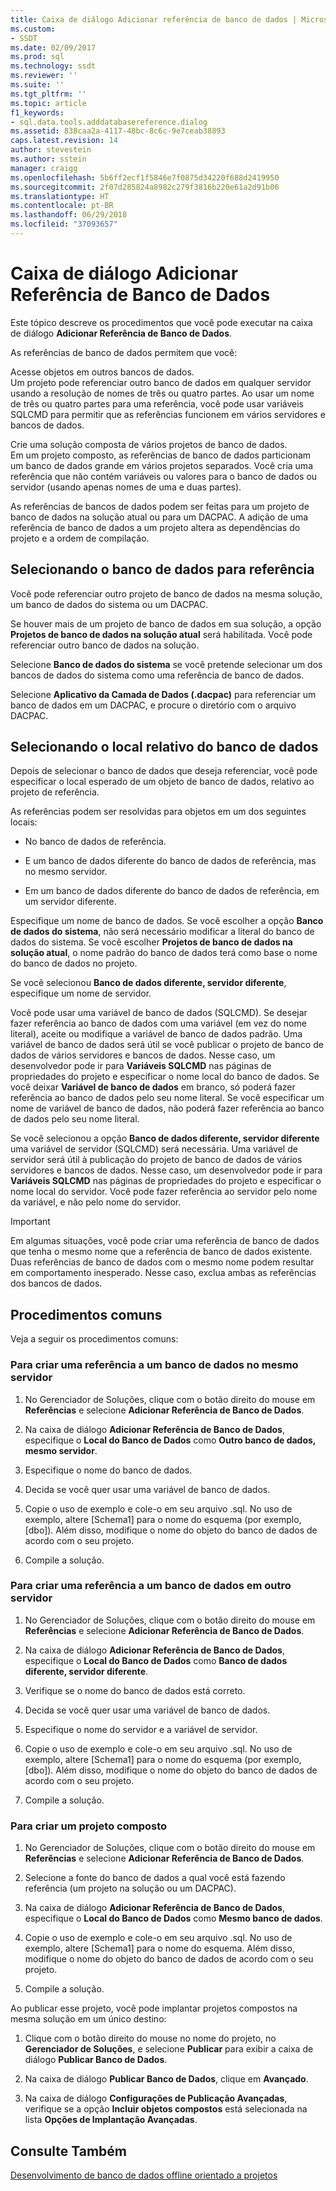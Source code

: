 ```yaml
---
title: Caixa de diálogo Adicionar referência de banco de dados | Microsoft Docs
ms.custom:
- SSDT
ms.date: 02/09/2017
ms.prod: sql
ms.technology: ssdt
ms.reviewer: ''
ms.suite: ''
ms.tgt_pltfrm: ''
ms.topic: article
f1_keywords:
- sql.data.tools.adddatabasereference.dialog
ms.assetid: 838caa2a-4117-48bc-8c6c-9e7ceab38893
caps.latest.revision: 14
author: stevestein
ms.author: sstein
manager: craigg
ms.openlocfilehash: 5b6ff2ecf1f5846e7f0875d34220f688d2419950
ms.sourcegitcommit: 2f07d285824a8982c279f3816b220e61a2d91b06
ms.translationtype: HT
ms.contentlocale: pt-BR
ms.lasthandoff: 06/29/2018
ms.locfileid: "37093657"
---
```

# <a name="add-database-reference-dialog-box"></a>Caixa de diálogo Adicionar Referência de Banco de Dados
Este tópico descreve os procedimentos que você pode executar na caixa de diálogo **Adicionar Referência de Banco de Dados**.  
  
As referências de banco de dados permitem que você:  
  
Acesse objetos em outros bancos de dados.  
Um projeto pode referenciar outro banco de dados em qualquer servidor usando a resolução de nomes de três ou quatro partes. Ao usar um nome de três ou quatro partes para uma referência, você pode usar variáveis SQLCMD para permitir que as referências funcionem em vários servidores e bancos de dados.  
  
Crie uma solução composta de vários projetos de banco de dados.  
Em um projeto composto, as referências de banco de dados particionam um banco de dados grande em vários projetos separados. Você cria uma referência que não contém variáveis ou valores para o banco de dados ou servidor (usando apenas nomes de uma e duas partes).  
  
As referências de bancos de dados podem ser feitas para um projeto de banco de dados na solução atual ou para um DACPAC. A adição de uma referência de banco de dados a um projeto altera as dependências do projeto e a ordem de compilação.  
  
## <a name="selecting-the-database-to-reference"></a>Selecionando o banco de dados para referência  
Você pode referenciar outro projeto de banco de dados na mesma solução, um banco de dados do sistema ou um DACPAC.  
  
Se houver mais de um projeto de banco de dados em sua solução, a opção **Projetos de banco de dados na solução atual** será habilitada. Você pode referenciar outro banco de dados na solução.  
  
Selecione **Banco de dados do sistema** se você pretende selecionar um dos bancos de dados do sistema como uma referência de banco de dados.  
  
Selecione **Aplicativo da Camada de Dados (.dacpac)** para referenciar um banco de dados em um DACPAC, e procure o diretório com o arquivo DACPAC.  
  
## <a name="selecting-the-databases-relative-location"></a>Selecionando o local relativo do banco de dados  
Depois de selecionar o banco de dados que deseja referenciar, você pode especificar o local esperado de um objeto de banco de dados, relativo ao projeto de referência.  
  
As referências podem ser resolvidas para objetos em um dos seguintes locais:  
  
- No banco de dados de referência.  
  
- E um banco de dados diferente do banco de dados de referência, mas no mesmo servidor.  
  
- Em um banco de dados diferente do banco de dados de referência, em um servidor diferente.  
  
Especifique um nome de banco de dados. Se você escolher a opção **Banco de dados do sistema**, não será necessário modificar a literal do banco de dados do sistema. Se você escolher **Projetos de banco de dados na solução atual**, o nome padrão do banco de dados terá como base o nome do banco de dados no projeto.  
  
Se você selecionou **Banco de dados diferente, servidor diferente**, especifique um nome de servidor.  
  
Você pode usar uma variável de banco de dados (SQLCMD). Se desejar fazer referência ao banco de dados com uma variável (em vez do nome literal), aceite ou modifique a variável de banco de dados padrão. Uma variável de banco de dados será útil se você publicar o projeto de banco de dados de vários servidores e bancos de dados. Nesse caso, um desenvolvedor pode ir para **Variáveis SQLCMD** nas páginas de propriedades do projeto e especificar o nome local do banco de dados. Se você deixar **Variável de banco de dados** em branco, só poderá fazer referência ao banco de dados pelo seu nome literal. Se você especificar um nome de variável de banco de dados, não poderá fazer referência ao banco de dados pelo seu nome literal.  
  
Se você selecionou a opção **Banco de dados diferente, servidor diferente** uma variável de servidor (SQLCMD) será necessária. Uma variável de servidor será útil à publicação do projeto de banco de dados de vários servidores e bancos de dados. Nesse caso, um desenvolvedor pode ir para **Variáveis SQLCMD** nas páginas de propriedades do projeto e especificar o nome local do servidor. Você pode fazer referência ao servidor pelo nome da variável, e não pelo nome do servidor.  
  
> [!IMPORTANT]  
> Em algumas situações, você pode criar uma referência de banco de dados que tenha o mesmo nome que a referência de banco de dados existente. Duas referências de banco de dados com o mesmo nome podem resultar em comportamento inesperado. Nesse caso, exclua ambas as referências dos bancos de dados.  
  
## <a name="common-procedures"></a>Procedimentos comuns  
Veja a seguir os procedimentos comuns:  
  
### <a name="to-create-a-reference-to-a-database-on-the-same-server"></a>Para criar uma referência a um banco de dados no mesmo servidor  
  
1.  No Gerenciador de Soluções, clique com o botão direito do mouse em **Referências** e selecione **Adicionar Referência de Banco de Dados**.  
  
2.  Na caixa de diálogo **Adicionar Referência de Banco de Dados**, especifique o **Local do Banco de Dados** como **Outro banco de dados, mesmo servidor**.  
  
3.  Especifique o nome do banco de dados.  
  
4.  Decida se você quer usar uma variável de banco de dados.  
  
5.  Copie o uso de exemplo e cole-o em seu arquivo .sql. No uso de exemplo, altere [Schema1] para o nome do esquema (por exemplo, [dbo]). Além disso, modifique o nome do objeto do banco de dados de acordo com o seu projeto.  
  
6.  Compile a solução.  
  
### <a name="to-create-a-reference-to-a-database-on-another-server"></a>Para criar uma referência a um banco de dados em outro servidor  
  
1.  No Gerenciador de Soluções, clique com o botão direito do mouse em **Referências** e selecione **Adicionar Referência de Banco de Dados**.  
  
2.  Na caixa de diálogo **Adicionar Referência de Banco de Dados**, especifique o **Local do Banco de Dados** como **Banco de dados diferente, servidor diferente**.  
  
3.  Verifique se o nome do banco de dados está correto.  
  
4.  Decida se você quer usar uma variável de banco de dados.  
  
5.  Especifique o nome do servidor e a variável de servidor.  
  
6.  Copie o uso de exemplo e cole-o em seu arquivo .sql. No uso de exemplo, altere [Schema1] para o nome do esquema (por exemplo, [dbo]). Além disso, modifique o nome do objeto do banco de dados de acordo com o seu projeto.  
  
7.  Compile a solução.  
  
### <a name="to-create-a-composite-project"></a>Para criar um projeto composto  
  
1.  No Gerenciador de Soluções, clique com o botão direito do mouse em **Referências** e selecione **Adicionar Referência de Banco de Dados**.  
  
2.  Selecione a fonte do banco de dados a qual você está fazendo referência (um projeto na solução ou um DACPAC).  
  
3.  Na caixa de diálogo **Adicionar Referência de Banco de Dados**, especifique o **Local do Banco de Dados** como **Mesmo banco de dados**.  
  
4.  Copie o uso de exemplo e cole-o em seu arquivo .sql. No uso de exemplo, altere [Schema1] para o nome do esquema. Além disso, modifique o nome do objeto do banco de dados de acordo com o seu projeto.  
  
5.  Compile a solução.  
  
Ao publicar esse projeto, você pode implantar projetos compostos na mesma solução em um único destino:  
  
1.  Clique com o botão direito do mouse no nome do projeto, no **Gerenciador de Soluções**, e selecione **Publicar** para exibir a caixa de diálogo **Publicar Banco de Dados**.  
  
2.  Na caixa de diálogo **Publicar Banco de Dados**, clique em **Avançado**.  
  
3.  Na caixa de diálogo **Configurações de Publicação Avançadas**, verifique se a opção **Incluir objetos compostos** está selecionada na lista **Opções de Implantação Avançadas**.  
  
## <a name="see-also"></a>Consulte Também  
[Desenvolvimento de banco de dados offline orientado a projetos](../ssdt/project-oriented-offline-database-development.md)  
  
